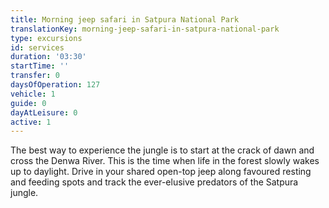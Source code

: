 ```yaml
---
title: Morning jeep safari in Satpura National Park
translationKey: morning-jeep-safari-in-satpura-national-park
type: excursions
id: services
duration: '03:30'
startTime: ''
transfer: 0
daysOfOperation: 127
vehicle: 1
guide: 0
dayAtLeisure: 0
active: 1
---
```

The best way to experience the jungle is to start at the crack of dawn and cross the Denwa River. This is the time when life in the forest slowly wakes up to daylight. Drive in your shared open-top jeep along favoured resting and feeding spots and track the ever-elusive predators of the Satpura jungle.